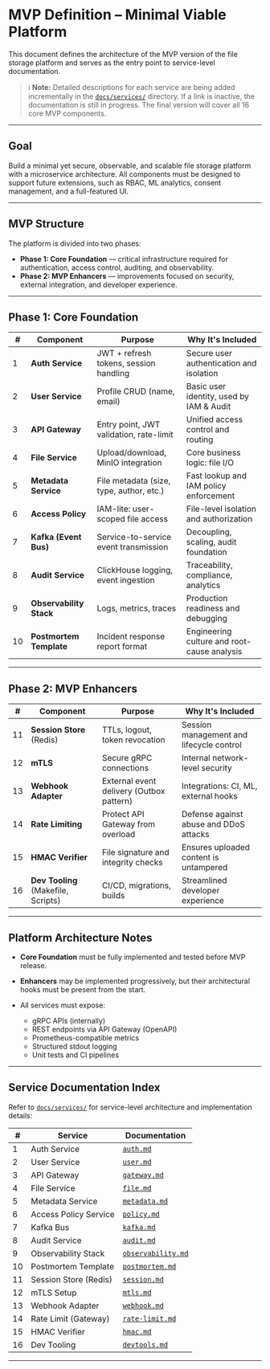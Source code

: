 # MVP Definition – Minimal Viable Platform

This document defines the architecture of the MVP version of the file storage platform and serves as the entry point to service-level documentation.

> ℹ️ **Note:**
> Detailed descriptions for each service are being added incrementally in the [`docs/services/`](./services/) directory.
> If a link is inactive, the documentation is still in progress.
> The final version will cover all 16 core MVP components.

---

## Goal

Build a minimal yet secure, observable, and scalable file storage platform with a microservice architecture.
All components must be designed to support future extensions, such as RBAC, ML analytics, consent management, and a full-featured UI.

---

## MVP Structure

The platform is divided into two phases:

* **Phase 1: Core Foundation** — critical infrastructure required for authentication, access control, auditing, and observability.
* **Phase 2: MVP Enhancers** — improvements focused on security, external integration, and developer experience.

---

## Phase 1: Core Foundation

| #  | Component               | Purpose                                  | Why It's Included                           |
| -- | ----------------------- | ---------------------------------------- | ------------------------------------------- |
| 1  | **Auth Service**        | JWT + refresh tokens, session handling   | Secure user authentication and isolation    |
| 2  | **User Service**        | Profile CRUD (name, email)               | Basic user identity, used by IAM & Audit    |
| 3  | **API Gateway**         | Entry point, JWT validation, rate-limit  | Unified access control and routing          |
| 4  | **File Service**        | Upload/download, MinIO integration       | Core business logic: file I/O               |
| 5  | **Metadata Service**    | File metadata (size, type, author, etc.) | Fast lookup and IAM policy enforcement      |
| 6  | **Access Policy**       | IAM-lite: user-scoped file access        | File-level isolation and authorization      |
| 7  | **Kafka (Event Bus)**   | Service-to-service event transmission    | Decoupling, scaling, audit foundation       |
| 8  | **Audit Service**       | ClickHouse logging, event ingestion      | Traceability, compliance, analytics         |
| 9  | **Observability Stack** | Logs, metrics, traces                    | Production readiness and debugging          |
| 10 | **Postmortem Template** | Incident response report format          | Engineering culture and root-cause analysis |

---

## Phase 2: MVP Enhancers

| #  | Component                           | Purpose                                  | Why It's Included                        |
| -- | ----------------------------------- | ---------------------------------------- | ---------------------------------------- |
| 11 | **Session Store** (Redis)           | TTLs, logout, token revocation           | Session management and lifecycle control |
| 12 | **mTLS**                            | Secure gRPC connections                  | Internal network-level security          |
| 13 | **Webhook Adapter**                 | External event delivery (Outbox pattern) | Integrations: CI, ML, external hooks     |
| 14 | **Rate Limiting**                   | Protect API Gateway from overload        | Defense against abuse and DDoS attacks   |
| 15 | **HMAC Verifier**                   | File signature and integrity checks      | Ensures uploaded content is untampered   |
| 16 | **Dev Tooling** (Makefile, Scripts) | CI/CD, migrations, builds                | Streamlined developer experience         |

---

## Platform Architecture Notes

* **Core Foundation** must be fully implemented and tested before MVP release.
* **Enhancers** may be implemented progressively, but their architectural hooks must be present from the start.
* All services must expose:

  * gRPC APIs (internally)
  * REST endpoints via API Gateway (OpenAPI)
  * Prometheus-compatible metrics
  * Structured stdout logging
  * Unit tests and CI pipelines

---

## Service Documentation Index

Refer to [`docs/services/`](./services/) for service-level architecture and implementation details:

| #  | Service               | Documentation                                     |
| -- | --------------------- | ------------------------------------------------- |
| 1  | Auth Service          | [`auth.md`](./services/auth.md)                   |
| 2  | User Service          | [`user.md`](./services/user.md)                   |
| 3  | API Gateway           | [`gateway.md`](./services/gateway.md)             |
| 4  | File Service          | [`file.md`](./services/file.md)                   |
| 5  | Metadata Service      | [`metadata.md`](./services/metadata.md)           |
| 6  | Access Policy Service | [`policy.md`](./services/policy.md)               |
| 7  | Kafka Bus             | [`kafka.md`](./services/kafka.md)                 |
| 8  | Audit Service         | [`audit.md`](./services/audit.md)                 |
| 9  | Observability Stack   | [`observability.md`](./services/observability.md) |
| 10 | Postmortem Template   | [`postmortem.md`](./services/postmortem.md)       |
| 11 | Session Store (Redis) | [`session.md`](./services/session.md)             |
| 12 | mTLS Setup            | [`mtls.md`](./services/mtls.md)                   |
| 13 | Webhook Adapter       | [`webhook.md`](./services/webhook.md)             |
| 14 | Rate Limit (Gateway)  | [`rate-limit.md`](./services/rate-limit.md)       |
| 15 | HMAC Verifier         | [`hmac.md`](./services/hmac.md)                   |
| 16 | Dev Tooling           | [`devtools.md`](./services/devtools.md)           |

---
